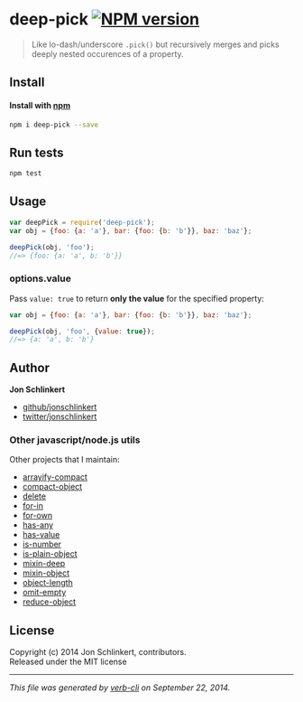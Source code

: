 # deep-pick [![NPM version](https://badge.fury.io/js/deep-pick.svg)](http://badge.fury.io/js/deep-pick)


> Like lo-dash/underscore `.pick()` but recursively merges and picks deeply nested occurences of a property.

## Install
#### Install with [npm](npmjs.org)

```bash
npm i deep-pick --save
```

## Run tests

```bash
npm test
```

## Usage

```js
var deepPick = require('deep-pick');
var obj = {foo: {a: 'a'}, bar: {foo: {b: 'b'}}, baz: 'baz'};

deepPick(obj, 'foo');
//=> {foo: {a: 'a', b: 'b'}}
```

### options.value

Pass `value: true` to return **only the value** for the specified property:

```js
var obj = {foo: {a: 'a'}, bar: {foo: {b: 'b'}}, baz: 'baz'};

deepPick(obj, 'foo', {value: true});
//=> {a: 'a', b: 'b'}
```

## Author

**Jon Schlinkert**
 
+ [github/jonschlinkert](https://github.com/jonschlinkert)
+ [twitter/jonschlinkert](http://twitter.com/jonschlinkert) 


### Other javascript/node.js utils

Other projects that I maintain:

  - [arrayify-compact](https://github.com/jonschlinkert/arrayify-compact)
  - [compact-object](https://github.com/jonschlinkert/compact-object)
  - [delete](https://github.com/jonschlinkert/delete)
  - [for-in](https://github.com/jonschlinkert/for-in)
  - [for-own](https://github.com/jonschlinkert/for-own)
  - [has-any](https://github.com/jonschlinkert/has-any)
  - [has-value](https://github.com/jonschlinkert/has-value)
  - [is-number](https://github.com/jonschlinkert/is-number)
  - [is-plain-object](https://github.com/jonschlinkert/is-plain-object)
  - [mixin-deep](https://github.com/jonschlinkert/mixin-deep)
  - [mixin-object](https://github.com/jonschlinkert/mixin-object)
  - [object-length](https://github.com/jonschlinkert/object-length)
  - [omit-empty](https://github.com/jonschlinkert/omit-empty)
  - [reduce-object](https://github.com/jonschlinkert/reduce-object)


## License
Copyright (c) 2014 Jon Schlinkert, contributors.  
Released under the MIT license

***

_This file was generated by [verb-cli](https://github.com/assemble/verb-cli) on September 22, 2014._